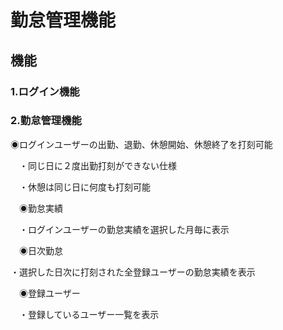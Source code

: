 # 勤怠管理機能
## 機能

### 1.ログイン機能

### 2.勤怠管理機能
◉ログインユーザーの出勤、退勤、休憩開始、休憩終了を打刻可能
   
　・同じ日に２度出勤打刻ができない仕様
   
 　・休憩は同じ日に何度も打刻可能
  
 　◉勤怠実績
  
  　・ログインユーザーの勤怠実績を選択した月毎に表示
   
 　◉日次勤怠
    
   ・選択した日次に打刻された全登録ユーザーの勤怠実績を表示
   
 　◉登録ユーザー
  
  　・登録しているユーザー一覧を表示

  

